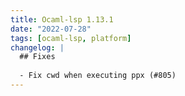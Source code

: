 ```yaml
---
title: Ocaml-lsp 1.13.1
date: "2022-07-28"
tags: [ocaml-lsp, platform]
changelog: |
  ## Fixes
  
  - Fix cwd when executing ppx (#805)
---
```


